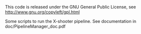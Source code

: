 This code is released under the GNU General Public License, see http://www.gnu.org/copyleft/gpl.html

Some scripts to run the X-shooter pipeline. See documentation in doc/PipelineManager_doc.pdf
